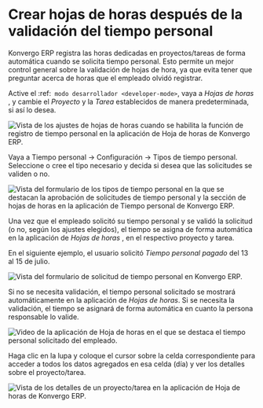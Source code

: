 # Crear hojas de horas después de la validación del tiempo personal

Konvergo ERP registra las horas dedicadas en proyectos/tareas de forma automática
cuando se solicita tiempo personal. Esto permite un mejor control general
sobre la validación de hojas de hora, ya que evita tener que preguntar acerca
de horas que el empleado olvidó registrar.

Active el :ref:` modo desarrollador <developer-mode>`, vaya a _Hojas de horas_
, y cambie el _Proyecto_ y la _Tarea_ establecidos de manera predeterminada,
si así lo desea.

![Vista de los ajustes de hojas de horas cuando se habilita la función de
registro de tiempo personal en la aplicación de Hoja de horas de
Konvergo ERP.](../../../../_images/record_time_off.png)

Vaya a Tiempo personal -> Configuración -> Tipos de tiempo personal.
Seleccione o cree el tipo necesario y decida si desea que las solicitudes se
validen o no.

![Vista del formulario de los tipos de tiempo personal en la que se destacan
la aprobación de solicitudes de tiempo personal y la sección de hojas de horas
en la aplicación de Tiempo personal de
Konvergo ERP.](../../../../_images/time_off_types.png)

Una vez que el empleado solicitó su tiempo personal y se validó la solicitud
(o no, según los ajustes elegidos), el tiempo se asigna de forma automática en
la aplicación de _Hojas de horas_ , en el respectivo proyecto y tarea.

En el siguiente ejemplo, el usuario solicitó _Tiempo personal pagado_ del 13
al 15 de julio.

![Vista del formulario de solicitud de tiempo personal en
Konvergo ERP.](../../../../_images/time_off_request.png)

Si no se necesita validación, el tiempo personal solicitado se mostrará
automáticamente en la aplicación de _Hojas de horas_. Si se necesita la
validación, el tiempo se asignará de forma automática en cuanto la persona
responsable lo valide.

![Video de la aplicación de Hoja de horas en el que se destaca el tiempo
personal solicitado del empleado.](../../../../_images/timesheets.png)

Haga clic en la lupa y coloque el cursor sobre la celda correspondiente para
acceder a todos los datos agregados en esa celda (día) y ver los detalles
sobre el proyecto/tarea.

![Vista de los detalles de un proyecto/tarea en la aplicación de Hoja de horas
de Konvergo ERP.](../../../../_images/timesheet_description.png)

